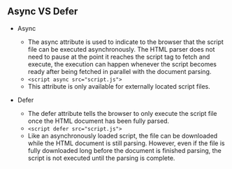 ## Async VS Defer
 - Async
   - The async attribute is used to indicate to the browser that the script file can be executed asynchronously. The HTML parser does not need to pause at the point it reaches the script tag to fetch and execute, the execution can happen whenever the script becomes ready after being fetched in parallel with the document parsing.
   - ```<script async src="script.js">```
   - This attribute is only available for externally located script files.

 - Defer
   - The defer attribute tells the browser to only execute the script file once the HTML document has been fully parsed.
   - ```<script defer src="script.js">```
   - Like an asynchronously loaded script, the file can be downloaded while the HTML document is still parsing. However, even if the file is fully downloaded long before the document is finished parsing, the script is not executed until the parsing is complete.